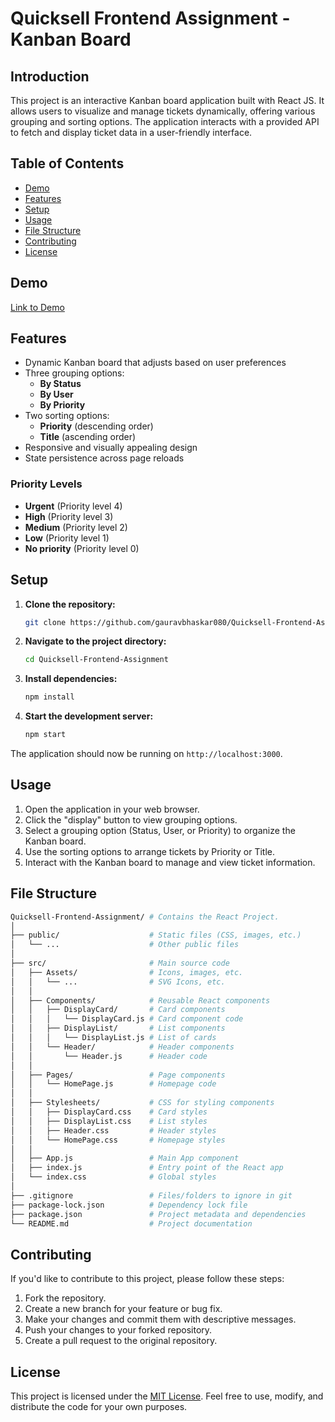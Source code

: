 
# Quicksell Frontend Assignment - Kanban Board

## Introduction

This project is an interactive Kanban board application built with React JS. It allows users to visualize and manage tickets dynamically, offering various grouping and sorting options. The application interacts with a provided API to fetch and display ticket data in a user-friendly interface.

## Table of Contents
- [Demo](#demo)
- [Features](#features)
- [Setup](#setup)
- [Usage](#usage)
- [File Structure](#file-structure)
- [Contributing](#contributing)
- [License](#license)

## Demo

[Link to Demo](https://gb-kanban-board.vercel.app/)

## Features

- Dynamic Kanban board that adjusts based on user preferences
- Three grouping options:
  - **By Status**
  - **By User**
  - **By Priority**
- Two sorting options:
  - **Priority** (descending order)
  - **Title** (ascending order)
- Responsive and visually appealing design
- State persistence across page reloads

### Priority Levels

- **Urgent** (Priority level 4)
- **High** (Priority level 3)
- **Medium** (Priority level 2)
- **Low** (Priority level 1)
- **No priority** (Priority level 0)

## Setup

1. **Clone the repository:**

    ```bash
    git clone https://github.com/gauravbhaskar080/Quicksell-Frontend-Assignment.git
    ```

2. **Navigate to the project directory:**

    ```bash
    cd Quicksell-Frontend-Assignment
    ```

3. **Install dependencies:**

    ```bash
    npm install
    ```

4. **Start the development server:**

    ```bash
    npm start
    ```

The application should now be running on `http://localhost:3000`.

## Usage

1. Open the application in your web browser.
2. Click the "display" button to view grouping options.
3. Select a grouping option (Status, User, or Priority) to organize the Kanban board.
4. Use the sorting options to arrange tickets by Priority or Title.
5. Interact with the Kanban board to manage and view ticket information.

## File Structure
```bash
Quicksell-Frontend-Assignment/ # Contains the React Project.
│
├── public/                    # Static files (CSS, images, etc.)
│   └── ...                    # Other public files
│
├── src/                       # Main source code
│   ├── Assets/                # Icons, images, etc.
│   │   └── ...                # SVG Icons, etc.
│   │
│   ├── Components/            # Reusable React components
│   │   ├── DisplayCard/       # Card components
│   │   │   └── DisplayCard.js # Card component code
│   │   ├── DisplayList/       # List components
│   │   │   └── DisplayList.js # List of cards
│   │   └── Header/            # Header components
│   │       └── Header.js      # Header code
│   │
│   ├── Pages/                 # Page components
│   │   └── HomePage.js        # Homepage code
│   │
│   ├── Stylesheets/           # CSS for styling components
│   │   ├── DisplayCard.css    # Card styles
│   │   ├── DisplayList.css    # List styles
│   │   ├── Header.css         # Header styles
│   │   └── HomePage.css       # Homepage styles
│   │
│   ├── App.js                 # Main App component
│   ├── index.js               # Entry point of the React app
│   └── index.css              # Global styles
│
├── .gitignore                 # Files/folders to ignore in git
├── package-lock.json          # Dependency lock file
├── package.json               # Project metadata and dependencies
└── README.md                  # Project documentation

```

## Contributing

If you'd like to contribute to this project, please follow these steps:

1. Fork the repository.
2. Create a new branch for your feature or bug fix.
3. Make your changes and commit them with descriptive messages.
4. Push your changes to your forked repository.
5. Create a pull request to the original repository.

## License

This project is licensed under the [MIT License](LICENSE). Feel free to use, modify, and distribute the code for your own purposes.
